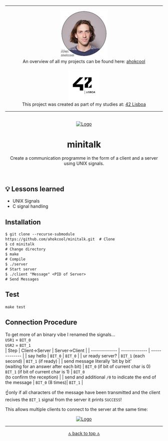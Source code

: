 <!-- ahokcool HEADER START-->
---
<a id="top"></a>
<div align="center">
  <a href="https://github.com/ahokcool/ahokcool/blob/main/README.md">
    <img src="images/alexgit.png" alt="ahokcool" width="150">
  </a><br>
  An overview of all my projects can be found here: <a href="https://github.com/ahokcool/ahokcool/blob/main/README.md" target="_blank">ahokcool</a><br><br>
  <a href="https://www.42lisboa.com">
    <img src="images/logo42.png" alt="42" width="100">
  </a><br>
  This project was created as part of my studies at: <a href="https://www.42lisboa.com" target="_blank">42 Lisboa</a><br>
</div>

---
<!-- ahokcool HEADER END-->
<!-- PROJECT HEADER START -->
<br />
<div align="center">
  <a href="./">
    <img src="images/logo.gif" alt="Logo" width="600">
  </a>
  <h1 align="center">minitalk</h1>
<p align="center">
    Create a communication programme in the form of a client and a server using UNIX signals.
</p>
</div>
<br>
<!-- PROJECT HEADER END -->

## :bulb: Lessons learned
- UNIX Signals
- C signal handling

## Installation
```
$ git clone --recurse-submodule https://github.com/ahokcool/minitalk.git  # Clone
$ cd minitalk                                                             # Change directory
$ make                                                                    # Compile
$ ./server                                                                # Start server
$ ./client "Message" <PID of Server>                                      # Send Messages
```

## Test
`make test`

## Connection Procedure
To get more of an binary vibe I renamed the signals...<br />
   ```USR1``` = ```BIT_0```<br />
   ```USR2``` = ```BIT_1```<br />
| Step																				| Client->Server					 				| Server->Client					|
| ------------- 																	| ------------- 					 				| -------------  					|
| say hello																			| ```BIT_0```						 		 				| ```BIT_0``` 							|
| ur ready server?																	| ```BIT_1``` (each second)				 				| ```BIT_1``` (if ready) 					|
| send message literally 'bit by bit'<br /> (waiting for an answer after each bit)	| ```BIT_0``` (if bit of current char is 0)<br />```BIT_1``` (if bit of current char is 1)	 		| ```BIT_0```<br />(to confirm the reception)	|
| send and additional ```/0``` to indicate the end of the message	| ```BIT_0``` (8 times)| ```BIT_1```								|

☝️only if all characters of the message have been transmitted and the client recives the ```BIT_1``` signal from the server it prints ```SUCCESS```!

This allows multiple clients to connect to the server at the same time:

<p align="center">
 <a href="./">
  <img src="images/twoclients.gif" alt="Logo" width="600">
 </a>
</p>

<!-- ahokcool FOOTER-->
---
<p align="center">
  <a href="#top">🔝 back to top 🔝</a>
</p>
